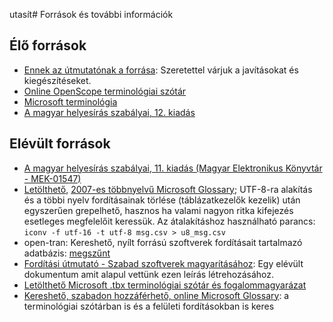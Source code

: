 utasít# Források és további információk

## Élő források

- [Ennek az útmutatónak a forrása](https://gitlab.com/fsfhu/forditas-hogyan): Szeretettel várjuk a javításokat és kiegészítéseket.
- [Online OpenScope terminológiai szótár](https://bkil.github.io/openscope-dict-eng-hun/)
- [Microsoft terminológia](https://learn.microsoft.com/en-us/globalization/reference/microsoft-language-resources#terminology)
- [A magyar helyesírás szabályai, 12. kiadás](https://helyesiras.mta.hu/helyesiras/default/akh12)

## Elévült források

- [A magyar helyesírás szabályai, 11. kiadás (Magyar Elektronikus Könyvtár - MEK-01547)](http://mek.oszk.hu/01500/01547/index.phtml)
- [Letölthető](https://web.archive.org/web/20070316004131/http://download.microsoft.com/download/f/7/8/f788e754-4107-4330-a468-c179168a846f/Microsoft_Terminology_20070130.zip), [2007-es többnyelvű Microsoft Glossary](https://web.archive.org/web/20070203195501/http://www.microsoft.com/globaldev/tools/MILSGlossary.mspx); UTF-8-ra alakítás és a többi nyelv fordításainak törlése (táblázatkezelők kezelik) után egyszerűen grepelhető, hasznos ha valami nagyon ritka kifejezés esetleges megfelelőit keressük. Az átalakításhoz használható parancs: `iconv -f utf-16 -t utf-8 msg.csv > u8_msg.csv`
- open-tran: Kereshető, nyílt forrású szoftverek fordításait tartalmazó adatbázis: [megszűnt](https://web.archive.org/web/20131126155048/http://open-tran.eu/dev.html)
- [Fordítási útmutató - Szabad szoftverek magyarításához](http://forditas.fsf.hu/html/Utmutato.html): Egy elévült dokumentum amit alapul vettünk ezen leírás létrehozásához.
- [Letölthető Microsoft .tbx terminológiai szótár és fogalommagyarázat](https://microsoft.com/en-us/language/terminology)
- [Kereshető, szabadon hozzáférhető, online Microsoft Glossary](https://microsoft.com/en-us/language/Search): a terminológiai szótárban is és a felületi fordításokban is keres

<!--
- [PO-fájlok helyesírás-ellenőrzése](http://forditas.fsf.hu/huspell-po.html)
- [Fordítás HOGYAN](http://tldp.fsf.hu/Forditas-HOGYAN/Forditas-HOGYAN.html): a TLDP útmutatója
-->
